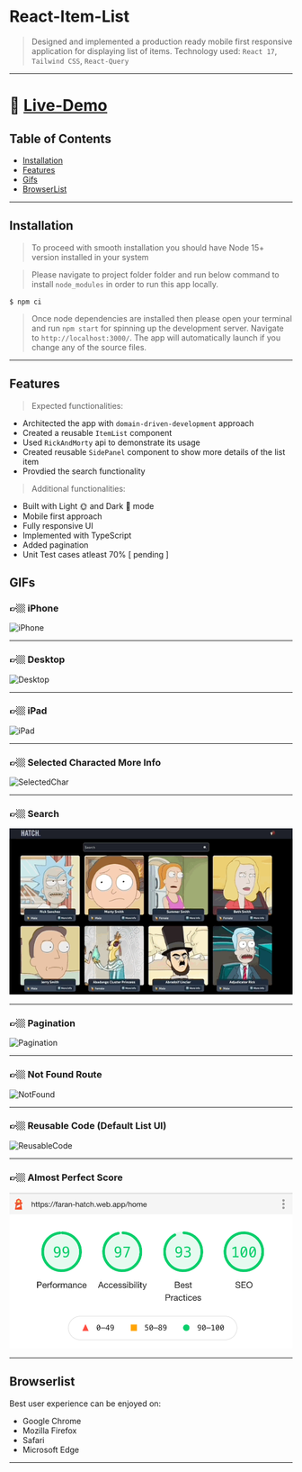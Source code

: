# React-Item-List

> Designed and implemented a production ready mobile first responsive application for displaying list of items.
> Technology used: `React 17`, `Tailwind CSS`, `React-Query`

---

# 🚀 [Live-Demo](https://faran-hatch.web.app/home)

## Table of Contents

- [Installation](#installation)
- [Features](#features)
- [Gifs](#gifs)
- [BrowserList](#browserlist)

---

## Installation

> To proceed with smooth installation you should have Node 15+ version installed in your system

> Please navigate to project folder folder and run below command to install `node_modules` in order to run this app locally.

```shell
$ npm ci
```

> Once node dependencies are installed then please open your terminal and run `npm start` for spinning up the development server.
> Navigate to `http://localhost:3000/`.
> The app will automatically launch if you change any of the source files.

---

## Features

> Expected functionalities:

- Architected the app with `domain-driven-development` approach
- Created a reusable `ItemList` component
- Used `RickAndMorty` api to demonstrate its usage
- Created reusable `SidePanel` component to show more details of the list item
- Provdied the search functionality

> Additional functionalities:

- Built with Light 🌞 and Dark 🌚 mode
- Mobile first approach
- Fully responsive UI
- Implemented with TypeScript
- Added pagination
- Unit Test cases atleast 70% [ pending ]

## GIFs

### 👉🏼 iPhone

![iPhone](./gifs/01-iphone.gif)

---

### 👉🏼 Desktop

![Desktop](./gifs/02-desktop.gif)

---

### 👉🏼 iPad

![iPad](./gifs/03-ipad.gif)

---

### 👉🏼 Selected Characted More Info

![SelectedChar](./gifs/04-selectedCharInfo.gif)

---

### 👉🏼 Search

![Search](./gifs/05-search.gif)

---

### 👉🏼 Pagination

![Pagination](./gifs/06-pagination.gif)

---

### 👉🏼 Not Found Route

![NotFound](./gifs/07-not-found.gif)

---

### 👉🏼 Reusable Code (Default List UI)

![ReusableCode](./gifs/08-reusable-code.gif)

---

### 👉🏼 Almost Perfect Score

![PerfectScore](./gifs/09-light-house.png)

---

## Browserlist

Best user experience can be enjoyed on:

- Google Chrome
- Mozilla Firefox
- Safari
- Microsoft Edge

---
